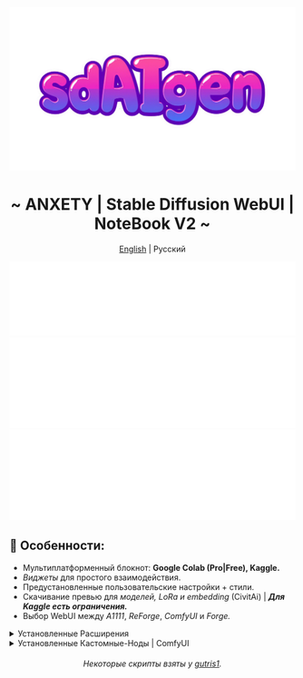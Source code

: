 <div align="center">
<img width="512px" height="auto" src="https://raw.githubusercontent.com/anxety-solo/sdAIgen/dev/.Docs/Imgs/sdaigen.png"/></br>
<h1>~ ANXETY | Stable Diffusion WebUI | NoteBook V2 ~</h1>
	
[English](README.md) | Русский
 
</div>

<div align="center">
    <a href="https://discord.gg/eemJdDusvH">
        <img src=".Docs/SVG/ru/discord-ru.svg" width="800" height="130" alt="discord">
    </a>
    <a href="https://colab.research.google.com/github/anxety-solo/sdAIgen/blob/main/notebook/ANXETY_sdAIgen_RU.ipynb">
        <img src=".Docs/SVG/ru/colab-ru.svg" width="800" height="160" alt="colab">
    </a>
    <a href="https://www.kaggle.com/code/anxetysolo/sdaigen-ru-ipynb">
        <img src=".Docs/SVG/ru/kaggle-ru.svg" width="800" height="160" alt="kaggle">
    </a>
</div>

## 🌟 Особенности:
  - Мультиплатформенный блокнот: **Google Colab (Pro|Free), Kaggle.**
  - *Виджеты* для простого взаимодействия.
  - Предустановленные пользовательские настройки + стили.
  - Скачивание превью для *моделей, LoRa и embedding* (CivitAi) | ***Для Kaggle есть ограничения.***
  - Выбор WebUI между *A1111*, *ReForge*, *ComfyUI* и *Forge.*

<details>
<summary>Установленные Расширения</summary>

- [adetailer](https://github.com/Bing-su/adetailer)
- [anxety-theme](https://github.com/anxety-solo/anxety-theme)
- [aspect-ratio-helper](https://github.com/thomasasfk/sd-webui-aspect-ratio-helper)
- [canvas-zoom](https://github.com/richrobber2/canvas-zoom)
- [CivitAi-Browser-plus](https://github.com/BlafKing/sd-civitai-browser-plus) 
- [Config-Presets](https://github.com/Zyin055/Config-Presets)
- [ControlNet](https://github.com/Mikubill/sd-webui-controlnet)
- [infinite-image-browsing](https://github.com/zanllp/sd-webui-infinite-image-browsing)
- [webui_timer](https://github.com/anxety-solo/webui_timer)
- [regional-prompter](https://github.com/hako-mikan/sd-webui-regional-prompter)
- [sd-encrypt-image](https://github.com/viyiviyi/sd-encrypt-image)
- [sd-image-info](https://github.com/gutris1/sd-image-info)
- [sd-hub](https://github.com/gutris1/sd-hub)
- [state](https://github.com/ilian6806/stable-diffusion-webui-state)
- [supermerger](https://github.com/hako-mikan/sd-webui-supermerger)
- [tag-complete](https://github.com/DominikDoom/a1111-sd-webui-tagcomplete)
- [Umi-AI-Wildcards](https://github.com/Tsukreya/Umi-AI-Wildcards)
- [wd14-tagger](https://github.com/picobyte/stable-diffusion-webui-wd14-tagger)

</details>

<details>
<summary>Установленные Кастомные-Ноды | ComfyUI</summary>

- [ComfyUI-Manager](https://github.com/ltdrdata/ComfyUI-Manager)
- [ComfyUI-Custom-Scripts](https://github.com/pythongosssss/ComfyUI-Custom-Scripts)
- [UltimateSDUpscale](https://github.com/ssitu/ComfyUI_UltimateSDUpscale)

</details>

<div align="center">
	<h6>Некоторые скрипты взяты у <a href="https://github.com/gutris1">gutris1</a>.</h6>
</div>